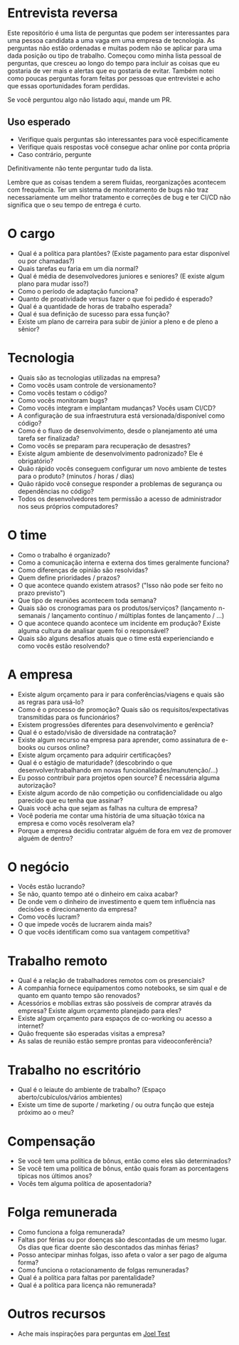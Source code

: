 # Entrevista reversa

Este repositório é uma lista de perguntas que podem ser interessantes para uma pessoa candidata a uma vaga em uma empresa de tecnologia. As perguntas não estão ordenadas e muitas podem não se aplicar para uma dada posição ou tipo de trabalho. Começou como minha lista pessoal de perguntas, que cresceu ao longo do tempo para incluir as coisas que eu gostaria de ver mais e alertas que eu gostaria de evitar. Também notei como poucas perguntas foram feitas por pessoas que entrevistei e acho que essas oportunidades foram perdidas.

Se você perguntou algo não listado aqui, mande um PR.


## Uso esperado

- Verifique quais perguntas são interessantes para você especificamente
- Verifique quais respostas você consegue achar online por conta própria
- Caso contrário, pergunte

Definitivamente não tente perguntar tudo da lista.

Lembre que as coisas tendem a serem fluidas, reorganizações acontecem com frequência.
Ter um sistema de monitoramento de bugs não traz necessariamente um melhor tratamento e correções de bug e ter CI/CD não significa que o seu tempo de entrega é curto. 

# O cargo

- Qual é a política para plantões? (Existe pagamento para estar disponível ou por chamadas?)
- Quais tarefas eu faria em um dia normal?
- Qual é média de desenvolvedores juniores e seniores? (E existe algum plano para mudar isso?)
- Como o período de adaptação funciona?
- Quanto de proatividade versus fazer o que foi pedido é esperado?
- Qual é a quantidade de horas de trabalho esperada?
- Qual é sua definição de sucesso para essa função?
- Existe um plano de carreira para subir de júnior a pleno e de pleno a sênior?

# Tecnologia

- Quais são as tecnologias utilizadas na empresa?
- Como vocês usam controle de versionamento?
- Como vocês testam o código?
- Como vocês monitoram bugs?
- Como vocês integram e implantam mudanças? Vocês usam CI/CD?
- A configuração de sua infraestrutura está versionada/disponível como código?
- Como é o fluxo de desenvolvimento, desde o planejamento até uma tarefa ser finalizada?
- Como vocês se preparam para recuperação de desastres?
- Existe algum ambiente de desenvolvimento padronizado? Ele é obrigatório?
- Quão rápido vocês conseguem configurar um novo ambiente de testes para o produto? (minutos / horas / dias)
- Quão rápido você consegue responder a problemas de segurança ou dependências no código?
- Todos os desenvolvedores tem permissão a acesso de administrador nos seus próprios computadores?

# O time

- Como o trabalho é organizado?
- Como a comunicação interna e externa dos times geralmente funciona?
- Como diferenças de opinião são resolvidas?
- Quem define prioridades / prazos?
- O que acontece quando existem atrasos? ("Isso não pode ser feito no prazo previsto")
- Que tipo de reuniões acontecem toda semana?
- Quais são os cronogramas para os produtos/serviços? (lançamento n-semanais / lançamento contínuo / múltiplas fontes de lançamento / ...)
- O que acontece quando acontece um incidente em produção? Existe alguma cultura de analisar quem foi o responsável?
- Quais são alguns desafios atuais que o time está experienciando e como vocês estão resolvendo?

# A empresa

- Existe algum orçamento para ir para conferências/viagens e quais são as regras para usá-lo?
- Como é o processo de promoção? Quais são os requisitos/expectativas transmitidas para os funcionários?
- Existem progressões diferentes para desenvolvimento e gerência?
- Qual é o estado/visão de diversidade na contratação?
- Existe algum recurso na empresa para aprender, como assinatura de e-books ou cursos online?
- Existe algum orçamento para adquirir certificações?
- Qual é o estágio de maturidade? (descobrindo o que desenvolver/trabalhando em novas funcionalidades/manutenção/...)
- Eu posso contribuir para projetos open source? É necessária alguma autorização?
- Existe algum acordo de não competição ou confidencialidade ou algo parecido que eu tenha que assinar?
- Quais você acha que sejam as falhas na cultura de empresa?
- Você poderia me contar uma história de uma situação tóxica na empresa e como vocês resolveram ela?
- Porque a empresa decidiu contratar alguém de fora em vez de promover alguém de dentro?

# O negócio

- Vocês estão lucrando?
- Se não, quanto tempo até o dinheiro em caixa acabar?
- De onde vem o dinheiro de investimento e quem tem influência nas decisões e direcionamento da empresa?
- Como vocês lucram?
- O que impede vocês de lucrarem ainda mais?
- O que vocês identificam como sua vantagem competitiva?

# Trabalho remoto

- Qual é a relação de trabalhadores remotos com os presenciais?
- A companhia fornece equipamentos como notebooks, se sim qual e de quanto em quanto tempo são renovados?
- Acessórios e mobílias extras são possíveis de comprar através da empresa? Existe algum orçamento planejado para eles?
- Existe algum orçamento para espaços de co-working ou acesso a internet?
- Quão frequente são esperadas visitas a empresa?
- As salas de reunião estão sempre prontas para videoconferência?

# Trabalho no escritório

- Qual é o leiaute do ambiente de trabalho? (Espaço aberto/cubículos/vários ambientes)
- Existe um time de suporte / marketing / ou outra função que esteja próximo ao o meu?

# Compensação

- Se você tem uma política de bônus, então como eles são determinados?
- Se você tem uma política de bônus, então quais foram as porcentagens típicas nos últimos anos?
- Vocês tem alguma política de aposentadoria?

# Folga remunerada

- Como funciona a folga remunerada?
- Faltas por férias ou por doenças são descontadas de um mesmo lugar. Os dias que ficar doente são descontados das minhas férias?
- Posso antecipar minhas folgas, isso afeta o valor a ser pago de alguma forma?
- Como funciona o rotacionamento de folgas remuneradas?
- Qual é a política para faltas por parentalidade?
- Qual é a política para licença não remunerada?

# Outros recursos

- Ache mais inspirações para perguntas em [Joel Test](https://www.joelonsoftware.com/2000/08/09/the-joel-test-12-steps-to-better-code/)
